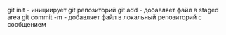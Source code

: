 git init - инициирует git репозиторий
git add - добавляет файл в staged area
git commit -m - добавляет файл в локальный репозиторий с сообщением 
